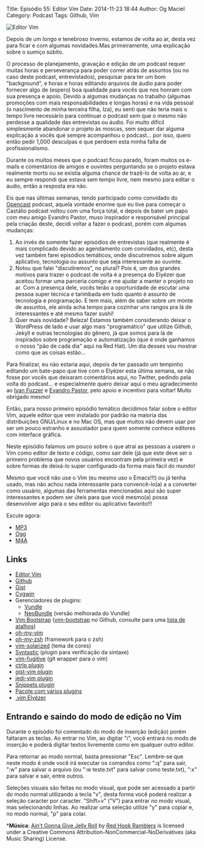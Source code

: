 Title: Episódio 55: Editor Vim
Date: 2014-11-23 18:44
Author: Og Maciel
Category: Podcast
Tags: Github, Vim

![Editor Vim]({filename}/images/episodio-55-vim.png)

Depois de um longo e tenebroso inverno, estamos de volta ao ar, desta
vez para ficar e com algumas novidades.Mas primeiramente, uma explicação
sobre o sumiço súbito.

O processo de planejamento, gravação e edição de um podcast requer
muitas horas e perseverança para poder correr atrás de assuntos (ou no
caso deste podcast, entrevistados), pesquisar para ter um bom
"background", e horas e horas editando arquivos de áudio para poder
fornecer algo de (espero) boa qualidade para vocês que nos honram com
sua presença e apoio. Devido a algumas mudanças no trabalho (algumas
promoções com mais responsabilidades e longas horas) e na vida pessoal
(o nascimento de minha terceira filha, Iza), eu senti que não teria mais
o tempo livre necessário para continuar o podcast sem que o mesmo não
perdesse a qualidade das entrevistas ou áudio. Foi muito difícil
simplesmente abandonar o projeto às moscas, sem sequer dar alguma
explicação a vocês que sempre acompanhou o podcast... por isso, quero
então pedir 1,000 desculpas e que perdoem esta minha falta de
profissionalismo.

Durante os muitos meses que o podcast ficou parado, foram muitos os
e-mails e comentários de amigos e ouvintes perguntando se o projeto
estava realmente morto ou se existia alguma chance de trazê-lo de volta
ao ar, e eu sempre respondi que estava sem tempo livre, nem mesmo para
editar o áudio, então a resposta era não.

Eis que nas últimas semanas, tendo participado como convidado do
[Opencast](http://tecnologiaaberta.com.br/ "Opencast") podcast, aquela
vontade enorme que eu tive para começar o Castálio podcast voltou com
uma força total, e depois de bater um papo com meu amigo Evandro Pastor,
muso inspirador e responsável principal pela criação deste, decidi
voltar a fazer o podcast, porém com algumas mudanças:

1.  Ao invés de somente fazer episódios de entrevistas (que realmente é
    mais complicado devido ao agendamento com convidados, etc), desta
    vez também farei episódios temáticos, onde discutiremos sobre algum
    aplicativo, tecnologia ou assunto que seja interessante ao ouvinte.
2.  Notou que falei "discutiremos", no plural? Pois é, um dos grandes
    motivos para trazer o podcast de volta é a presença do Elyézer que
    aceitou formar uma parceria comigo e me ajudar a manter o projeto no
    ar. Com a presença dele, vocês terão a oportunidade de escutar uma
    pessoa super técnica e tarimbada em tudo quanto é assunto de
    tecnologia e programação. E tem mais, além de saber sobre um monte
    de assuntos, ele ainda acha tempo para cozinhar uns rangos pra lá de
    interessantes e até mesmo fazer sushi!
3.  Quer mais novidade? Beleza! Estamos também considerando deixar o
    WordPress de lado e usar algo mais "programático" que utilize
    Github, Jekyll e outras tecnologias do gênero, já que somos para lá
    de inspirados sobre programação e automatização (que é onde ganhamos
    o nosso "pão de cada dia" aqui na Red Hat). Um dia desses vou
    mostrar como que as coisas estão...

Para finalizar, eu não estaria aqui, depois de ter passado um tempinho
editando um bate-papo que tive com o Elyézer esta última semana, se não
fosse por vocês que deixaram comentários aqui, no Twitter, pedindo pela
volta do podcast... e especialmente quero deixar aqui o meu
agradecimento ao [Ivan
Fuzzer](http://www.castalio.info/ivan-brasil-fuzzer-ubuntero/ "Ivan Fuzzer")
e [Evandro
Pastor](http://www.castalio.info/evandro-pastor-quarto-estudio/ "Evandro Pastor"),
pelo apoio e incentivo para voltar! Muito obrigado mesmo!

Então, para nosso primeiro episódio temático decidimos falar sobre o
editor Vim, aquele editor que vem instalado por padrão na maioria das
distribuições GNU/Linux e no Mac OS, mas que muitos não devem usar por
ser um pouco estranho e assustador para quem somente conhece editores
com interface gráfica.

Neste episódio falamos um pouco sobre o que atrai as pessoas a usarem o
Vim como editor de texto e código, como sair dele (já que este deve ser
o primeiro problema que novos usuários encontram pela primeira vez) e
sobre formas de deixá-lo super configurado da forma mais fácil do mundo!

Mesmo que você não use o Vim (eu mesmo uso o Emacs!!!) ou já tenha
usado, mas não achou nada interessante para convencê-lo(a) a a converter
como usuário, algumas das ferramentas mencionadas aqui são super
interessantes e podem ser úteis para que você mesmo(a) possa desenvolver
algo para o seu editor ou aplicativo favorito!!!

Escute agora:

* [MP3](http://downloads.ogmaciel.com/castalio-podcast-55.mp3)
* [Ogg](http://downloads.ogmaciel.com/castalio-podcast-55.ogg)
* [M4A](http://downloads.ogmaciel.com/castalio-podcast-55.m4a)

Links
-----

* [Editor Vim](http://www.vim.org/)
* [Github](http://github.com)
* [Gist](http://gist.github.com)
* [Cygwin](https://cygwin.com/)
* Gerenciadores de plugins:
    * [Vundle](https://github.com/gmarik/Vundle.vim)
    * [NeoBundle](https://github.com/Shougo/neobundle.vim) (versão
        melhorada do Vundle)
* [Vim
    Bootstrap](http://vim-bootstrap.com/) ([vim-bootstrap](https://github.com/avelino/vim-bootstrap)
    no Github, consulte para uma [lista de
    atalhos](https://github.com/avelino/vim-bootstrap#commands))
* [oh-my-vim](https://github.com/liangxianzhe/oh-my-vim)
* [oh-my-zsh](https://github.com/robbyrussell/oh-my-zsh) (framework
    para o zsh)
* [vim-solarized](https://github.com/altercation/vim-colors-solarized) (tema
    de cores)
* [Syntastic](https://github.com/scrooloose/syntastic) (plugin para
    verificação da sintaxe)
* [vim-fugitive](https://github.com/tpope/vim-fugitive) (git wrapper
    para o vim)
* [ctrlp plugin](https://github.com/kien/ctrlp.vim)
* [gist-vim plugin](https://github.com/mattn/gist-vim)
* [jedi-vim plugin](https://github.com/davidhalter/jedi-vim)
* [Snippets plugin](https://github.com/SirVer/ultisnips)
* [Pacote com vários plugins](https://github.com/honza/vim-snippets)
* [.vim Elyézer](https://github.com/elyezer/.vim)

Entrando e saindo do modo de edição no Vim
------------------------------------------

Durante o episódio foi comentado do modo de inserção (edição) porém
faltaram as teclas. Ao entrar no Vim, ao digitar "i", você entrará no
modo de inserção e poderá digitar textos livremente como em qualquer
outro editor.

Para retornar ao modo normal, basta pressionar "Esc". Lembre-se que
neste modo é onde você irá executar os comandos como ":q" para sair,
":w" para salvar o arquivo (ou ":w teste.txt" para salvar como
teste.txt), ":x" para salvar e sair, entre outros.

Seleções visuais são feitas no modo visual, que pode ser acessado a
partir do modo normal utilizando a tecla "v", desta forma você poderá
realizar a seleção caracter por caracter. "Shift+v" ("V") para entrar no
modo visual, mas selecionando linhas. Ao realizar uma seleção utilize
"y" para copiar e, no modo normal, "p" para colar.

***Música**: [Ain't Gonna Give Jelly
Roll](http://freemusicarchive.org/music/Red_Hook_Ramblers/Live__WFMU_on_Antique_Phonograph_Music_Program_with_MAC_Feb_8_2011/Red_Hook_Ramblers_-_12_-_Aint_Gonna_Give_Jelly_Roll)
by [Red Hook Ramblers](http://www.redhookramblers.com/) is licensed under a Creative Commons
Attribution-NonCommercial-NoDerivatives (aka Music Sharing) License.
